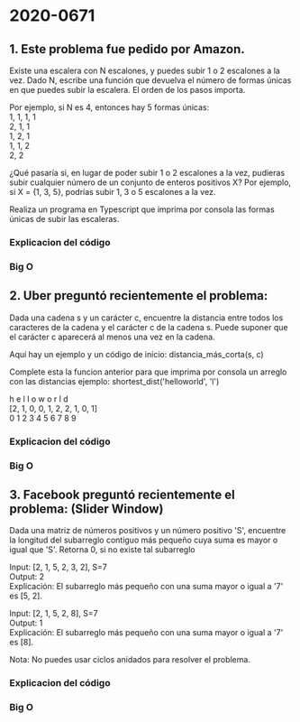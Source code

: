# 2020-0671 

## 1. Este problema fue pedido por Amazon.
Existe una escalera con N escalones, y puedes subir 1 o 2 escalones a la vez. Dado N, escribe una función que devuelva el número de formas únicas en que puedes subir la escalera. El orden de los pasos importa.

Por ejemplo, si N es 4, entonces hay 5 formas únicas:                                                                                                                      
1, 1, 1, 1                                                                                                                                                                  
2, 1, 1                                                                                                                                                                    
1, 2, 1                                                                                                                                                                    
1, 1, 2                                                                                                                                                                    
2, 2

¿Qué pasaría si, en lugar de poder subir 1 o 2 escalones a la vez, pudieras subir cualquier número de un conjunto de enteros positivos X? Por ejemplo, si X = {1, 3, 5}, podrías subir 1, 3 o 5 escalones a la vez.

Realiza un programa en Typescript que imprima por consola las formas únicas de subir las escaleras.

### Explicacion del código

### Big O


## 2. Uber preguntó recientemente el problema:
Dada una cadena s y un carácter c, encuentre la distancia entre todos los caracteres de la cadena y el carácter c de la cadena s. Puede suponer que el carácter c aparecerá al menos una vez en la cadena.

Aquí hay un ejemplo y un código de inicio:
distancia_más_corta(s, c)

Complete esta la funcion anterior para que imprima por consola un arreglo con las distancias ejemplo:
shortest_dist('helloworld', 'l')

h e l l o w o r l d                                                                                                                                                        
[2, 1, 0, 0, 1, 2, 2, 1, 0, 1]                                                                                                                                              
0 1 2 3 4 5 6 7 8 9

### Explicacion del código

### Big O


## 3. Facebook preguntó recientemente el problema: (Slider Window)
Dada una matriz de números positivos y un número positivo 'S', encuentre la longitud del subarreglo contiguo más pequeño cuya suma es mayor o igual que 'S'. Retorna 0, si no existe tal subarreglo

Input: [2, 1, 5, 2, 3, 2], S=7                                                                                                                                          
Output: 2                                                                                                                                                          
Explicación: El subarreglo más pequeño con una suma mayor o igual a '7' es [5, 2].

Input: [2, 1, 5, 2, 8], S=7                                                                                                                                              
Output: 1                                                                                                                                                          
Explicación: El subarreglo más pequeño con una suma mayor o igual a '7' es [8].

Nota: No puedes usar ciclos anidados para resolver el problema.

### Explicacion del código

### Big O
